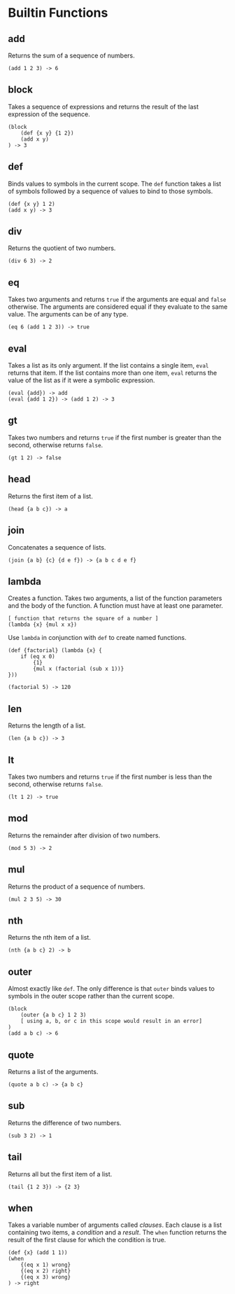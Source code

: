 Builtin Functions
=================

add
---
Returns the sum of a sequence of numbers.

```
(add 1 2 3) -> 6
```

block
-----
Takes a sequence of expressions and returns the result of the last expression of the sequence.

```
(block
    (def {x y} {1 2})
    (add x y)
) -> 3
```

def
---
Binds values to symbols in the current scope. The `def` function takes a list of symbols followed by a sequence of values to bind to those symbols.

```
(def {x y} 1 2)
(add x y) -> 3
```

div
---
Returns the quotient of two numbers.

```
(div 6 3) -> 2
```

eq
--
Takes two arguments and returns `true` if the arguments are equal and `false` otherwise. The arguments are considered equal if they evaluate to the same value. The arguments can be of any type.

```
(eq 6 (add 1 2 3)) -> true
```

eval
----
Takes a list as its only argument. If the list contains a single item, `eval` returns that item. If the list contains more than one item, `eval` returns the value of the list as if it were a symbolic expression.

```
(eval {add}) -> add
(eval {add 1 2}) -> (add 1 2) -> 3
```

gt
--
Takes two numbers and returns `true` if the first number is greater than the second, otherwise returns `false`.

```
(gt 1 2) -> false
```

head
----
Returns the first item of a list.

```
(head {a b c}) -> a
```

join
----
Concatenates a sequence of lists.

```
(join {a b} {c} {d e f}) -> {a b c d e f}
```

lambda
------
Creates a function. Takes two arguments, a list of the function parameters and the body of the function. A function must have at least one parameter.

```
[ function that returns the square of a number ]
(lambda {x} {mul x x})
```

Use `lambda` in conjunction with `def` to create named functions.

```
(def {factorial} (lambda {x} {
    if (eq x 0)
        {1}
        {mul x (factorial (sub x 1))}
}))

(factorial 5) -> 120
```

len
---
Returns the length of a list.

```
(len {a b c}) -> 3
```

lt
--
Takes two numbers and returns `true` if the first number is less than the second, otherwise returns `false`.

```
(lt 1 2) -> true
```

mod
---
Returns the remainder after division of two numbers.

```
(mod 5 3) -> 2
```

mul
---
Returns the product of a sequence of numbers.

```
(mul 2 3 5) -> 30
```

nth
---
Returns the nth item of a list.

```
(nth {a b c} 2) -> b
```

outer
-----
Almost exactly like `def`. The only difference is that `outer` binds values to symbols in the outer scope rather than the current scope.

```
(block
    (outer {a b c} 1 2 3)
    [ using a, b, or c in this scope would result in an error]
)
(add a b c) -> 6
```

quote
-----
Returns a list of the arguments.

```
(quote a b c) -> {a b c}
```

sub
---
Returns the difference of two numbers.

```
(sub 3 2) -> 1
```

tail
----
Returns all but the first item of a list.

```
(tail {1 2 3}) -> {2 3}
```

when
----
Takes a variable number of arguments called  *clauses*. Each clause is a list containing two items, a *condition* and a *result*. The `when` function returns the result of the first clause for which the condition is true.

```
(def {x} (add 1 1))
(when
    {(eq x 1) wrong}
    {(eq x 2) right}
    {(eq x 3) wrong}
) -> right
```

